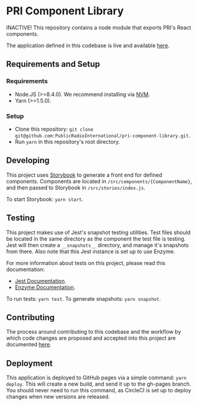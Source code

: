 # PRI Component Library
INACTIVE! This repository contains a node module that exports PRI's React components.

The application defined in this codebase is live and available [here](https://publicradiointernational.github.io/pri-component-library/).

## Requirements and Setup
### Requirements
 - Node.JS (>=8.4.0). We recommend installing via [NVM](https://github.com/creationix/nvm).
 - Yarn (>=1.5.0).

### Setup
 - Clone this repository: `git clone git@github.com:PublicRadioInternational/pri-component-library.git`.
 - Run `yarn` in this repository's root directory.

## Developing
This project uses [Storybook](https://github.com/storybooks/storybook) to generate a front end for defined components. Components are located in `/src/components/{ComponentName}`, and then passed to Storybook in `/src/stories/index.js`.

To start Storybook: `yarn start`.

## Testing
This project makes use of Jest's snapshot testing utilities. Test files should be located in the same directory as the component the test file is testing. Jest will then create a `__snapshots__` directory, and manage it's snapshots from there. Also note that this Jest instance is set up to use Enzyme.

For more information about tests on this project, please read this documentation:
 - [Jest Documentation](https://facebook.github.io/jest/).
 - [Enzyme Documentation](https://github.com/airbnb/enzyme).

To run tests: `yarn test`.
To generate snapshots: `yarn snapshot`.

## Contributing
The process around contributing to this codebase and the workflow by which code changes are proposed and accepted into this project are documented [here](./.github/CONTRIBUTING.md).

## Deployment
This application is deployed to GitHub pages via a simple command: `yarn deploy`. This will create a new build, and send it up to the gh-pages branch. You should never need to run this command, as CircleCI is set up to deploy changes when new versions are released.
